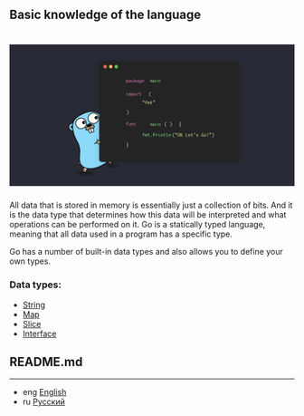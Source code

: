 ## Basic knowledge of the language

<h1 align="center"><img class="goldT" src="../img/basicgo.jpg" ></h1>

All data that is stored in memory is essentially just a collection of bits.
And it is the data type that determines how this data will be interpreted and what operations can be performed on it.
Go is a statically typed language, meaning that all data used in a program has a specific type.

Go has a number of built-in data types and also allows you to define your own types.
### Data types:
- [String](https://github.com/lumorow/golang-interview-preparation/tree/main/Basic/string)
- [Map](https://github.com/lumorow/golang-interview-preparation/tree/main/Basic/map)
- [Slice](https://github.com/lumorow/golang-interview-preparation/tree/main/Basic/slice)
- [Interface](https://github.com/lumorow/golang-interview-preparation/tree/main/Basic/interface)

## README.md
***

- eng [English](https://github.com/lumorow/golang-interview-preparation/blob/main/Basic/README.md)
- ru [Русский](https://github.com/lumorow/golang-interview-preparation/blob/main/Basic/readme/README.ru.md)